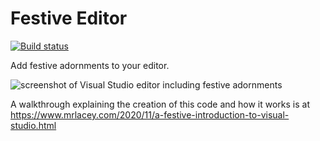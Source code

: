 # Festive Editor

[![Build status](https://ci.appveyor.com/api/projects/status/6pyiq51qil3dgc5q?svg=true)](https://ci.appveyor.com/project/mrlacey/festiveeditor)

Add festive adornments to your editor.

![screenshot of Visual Studio editor including festive adornments](https://user-images.githubusercontent.com/189547/99465713-e0b51700-2932-11eb-9b7d-b969b0eda36f.png)

A walkthrough explaining the creation of this code and how it works is at https://www.mrlacey.com/2020/11/a-festive-introduction-to-visual-studio.html
